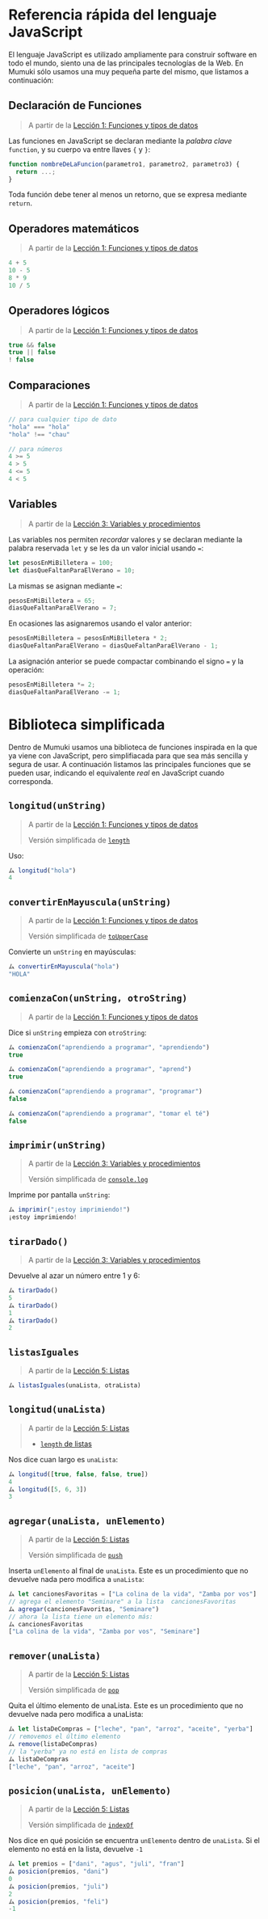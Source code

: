 # Referencia rápida del lenguaje JavaScript

El lenguaje JavaScript es utilizado ampliamente para construir software en todo el mundo, siento una de las principales tecnologías de la Web. En Mumuki sólo usamos una muy pequeña parte del mismo, que listamos a continuación:

## Declaración de Funciones

> A partir de la [Lección 1: Funciones y tipos de datos](../../guides/flbulgarelli/fundamentos-javascript-funciones-tipos-de-datos)

Las funciones en JavaScript se declaran mediante la _palabra clave_ `function`, y su cuerpo va entre llaves `{` y `}`:

```javascript
function nombreDeLaFuncion(parametro1, parametro2, parametro3) {
  return ...;
}
```

Toda función debe tener al menos un retorno, que se expresa mediante `return`.

## Operadores matemáticos

> A partir de la [Lección 1: Funciones y tipos de datos](../../guides/flbulgarelli/fundamentos-javascript-funciones-tipos-de-datos)

```javascript
4 + 5
10 - 5
8 * 9
10 / 5
```

## Operadores lógicos

> A partir de la [Lección 1: Funciones y tipos de datos](../../guides/flbulgarelli/fundamentos-javascript-funciones-tipos-de-datos)

```javascript
true && false
true || false
! false
```

## Comparaciones

> A partir de la [Lección 1: Funciones y tipos de datos](../../guides/flbulgarelli/fundamentos-javascript-funciones-tipos-de-datos)

```javascript
// para cualquier tipo de dato
"hola" === "hola"
"hola" !== "chau"

// para números
4 >= 5
4 > 5
4 <= 5
4 < 5
```


## Variables

> A partir de la [Lección 3: Variables y procedimientos](../../guides/flbulgarelli/mumuki-guia-fundamentos-javascript-variables-y-procedimientos)

Las variables nos permiten _recordar_ valores y se declaran mediante la palabra reservada `let` y se les da un valor inicial usando `=`:

```javascript
let pesosEnMiBilletera = 100;
let diasQueFaltanParaElVerano = 10;
```

La mismas se asignan mediante `=`:

```javascript
pesosEnMiBilletera = 65;
diasQueFaltanParaElVerano = 7;
```

En ocasiones las asignaremos usando el valor anterior:

```javascript
pesosEnMiBilletera = pesosEnMiBilletera * 2;
diasQueFaltanParaElVerano = diasQueFaltanParaElVerano - 1;
```

La asignación anterior se puede compactar combinando el signo `=` y la operación:

```javascript
pesosEnMiBilletera *= 2;
diasQueFaltanParaElVerano -= 1;
```


# Biblioteca simplificada

Dentro de Mumuki usamos una biblioteca de funciones inspirada en la que ya viene con JavaScript,
pero simplifiacada para que sea más sencilla y segura de usar. A continuación listamos las principales funciones que se
pueden usar, indicando el equivalente _real_ en JavaScript cuando corresponda.

## `longitud(unString)`

> A partir de la [Lección 1: Funciones y tipos de datos](../../guides/flbulgarelli/fundamentos-javascript-funciones-tipos-de-datos)
>
> Versión simplificada de [`length`](https://developer.mozilla.org/es/docs/Web/JavaScript/Referencia/Objetos_globales/String/length)

Uso:

```javascript
ム longitud("hola")
4
```

## `convertirEnMayuscula(unString)`

> A partir de la [Lección 1: Funciones y tipos de datos](../../guides/flbulgarelli/fundamentos-javascript-funciones-tipos-de-datos)
>
> Versión simplificada de [`toUpperCase`](https://developer.mozilla.org/es/docs/Web/JavaScript/Referencia/Objetos_globales/String/toUpperCase)

Convierte un `unString` en mayúsculas:

```javascript
ム convertirEnMayuscula("hola")
"HOLA"
```

## `comienzaCon(unString, otroString)`

> A partir de la [Lección 1: Funciones y tipos de datos](../../guides/flbulgarelli/fundamentos-javascript-funciones-tipos-de-datos)

Dice si `unString` empieza con `otroString`:

```javascript
ム comienzaCon("aprendiendo a programar", "aprendiendo")
true

ム comienzaCon("aprendiendo a programar", "aprend")
true

ム comienzaCon("aprendiendo a programar", "programar")
false

ム comienzaCon("aprendiendo a programar", "tomar el té")
false
```

## `imprimir(unString)`

> A partir de la [Lección 3: Variables y procedimientos](../../guides/flbulgarelli/mumuki-guia-fundamentos-javascript-variables-y-procedimientos)
>
> Versión simplificada de [`console.log`]()

Imprime por pantalla `unString`:

```javascript
ム imprimir("¡estoy imprimiendo!")
¡estoy imprimiendo!
```

## `tirarDado()`

> A partir de la [Lección 3: Variables y procedimientos](../../guides/flbulgarelli/mumuki-guia-fundamentos-javascript-variables-y-procedimientos)

Devuelve al azar un número entre 1 y 6:

```javascript
ム tirarDado()
5
ム tirarDado()
1
ム tirarDado()
2
```

## `listasIguales`

> A partir de la [Lección 5: Listas](../../guides/flbulgarelli/mumuki-guia-fundamentos-javascript-vectores)


```javascript
ム listasIguales(unaLista, otraLista)

```

## `longitud(unaLista)`

> A partir de la [Lección 5: Listas](../../guides/flbulgarelli/mumuki-guia-fundamentos-javascript-vectores)
>
>  * [`length` de listas](https://developer.mozilla.org/es/docs/Web/JavaScript/Referencia/Objetos_globales/Array/length)

Nos dice cuan largo es `unaLista`:

```javascript
ム longitud([true, false, false, true])
4
ム longitud([5, 6, 3])
3
```


## `agregar(unaLista, unElemento)`

> A partir de la [Lección 5: Listas](../../guides/flbulgarelli/mumuki-guia-fundamentos-javascript-vectores)
>
> Versión simplificada de [`push`](https://developer.mozilla.org/es/docs/Web/JavaScript/Referencia/Objetos_globales/Array/push)

Inserta `unElemento` al final de `unaLista`.
Este es un procedimiento que no devuelve nada pero modifica a `unaLista`:

```javascript
ム let cancionesFavoritas = ["La colina de la vida", "Zamba por vos"]
// agrega el elemento "Seminare" a la lista  cancionesFavoritas
ム agregar(cancionesFavoritas, "Seminare")
// ahora la lista tiene un elemento más:
ム cancionesFavoritas
["La colina de la vida", "Zamba por vos", "Seminare"]
```

## `remover(unaLista)`

> A partir de la [Lección 5: Listas](../../guides/flbulgarelli/mumuki-guia-fundamentos-javascript-vectores)
>
> Versión simplificada de [`pop`](https://developer.mozilla.org/es/docs/Web/JavaScript/Referencia/Objetos_globales/Array/pop)

Quita el último elemento de unaLista.
Este es un procedimiento que no devuelve nada pero modifica a unaLista:

```javascript
ム let listaDeCompras = ["leche", "pan", "arroz", "aceite", "yerba"]
// removemos el último elemento
ム remove(listaDeCompras)
// la "yerba" ya no está en lista de compras
ム listaDeCompras
["leche", "pan", "arroz", "aceite"]
```

## `posicion(unaLista, unElemento)`


> A partir de la [Lección 5: Listas](../../guides/flbulgarelli/mumuki-guia-fundamentos-javascript-vectores)
>
> Versión simplificada de [`indexOf`](https://developer.mozilla.org/es/docs/Web/JavaScript/Referencia/Objetos_globales/Array/indexOf)

Nos dice en qué posición se encuentra `unElemento` dentro de `unaLista`.
Si el elemento no está en la lista, devuelve `-1`

```javascript
ム let premios = ["dani", "agus", "juli", "fran"]
ム posicion(premios, "dani")
0
ム posicion(premios, "juli")
2
ム posicion(premios, "feli")
-1
```
